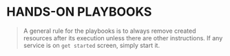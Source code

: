 # HANDS-ON PLAYBOOKS

> A general rule for the playbooks is to always remove created resources after its execution unless there are other instructions. If any service is on `get started` screen, simply start it.
